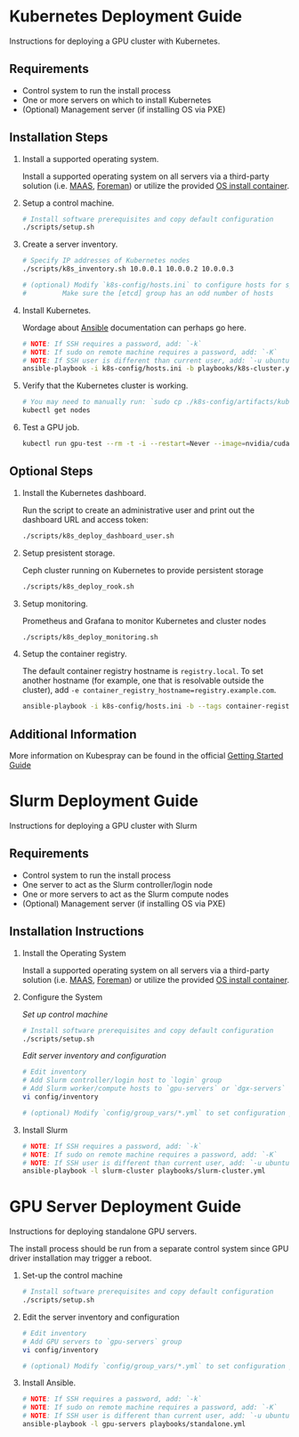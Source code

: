 
Kubernetes Deployment Guide
===

Instructions for deploying a GPU cluster with Kubernetes.

## Requirements

  * Control system to run the install process
  * One or more servers on which to install Kubernetes
  * (Optional) Management server (if installing OS via PXE)

## Installation Steps

1. Install a supported operating system.

   Install a supported operating system on all servers via a third-party solution 
   (i.e. [MAAS](https://maas.io/), [Foreman](https://www.theforeman.org/)) or 
   utilize the provided [OS install container](PXE.md).

2. Setup a control machine.

   ```sh
   # Install software prerequisites and copy default configuration
   ./scripts/setup.sh
   ```

3. Create a server inventory.

   ```sh
   # Specify IP addresses of Kubernetes nodes
   ./scripts/k8s_inventory.sh 10.0.0.1 10.0.0.2 10.0.0.3

   # (optional) Modify `k8s-config/hosts.ini` to configure hosts for specific roles
   # 	     Make sure the [etcd] group has an odd number of hosts
   ```

4. Install Kubernetes.

   Wordage about [Ansible](ANSIBLE.md) documentation can perhaps go here.

   ```sh
   # NOTE: If SSH requires a password, add: `-k`
   # NOTE: If sudo on remote machine requires a password, add: `-K`
   # NOTE: If SSH user is different than current user, add: `-u ubuntu`
   ansible-playbook -i k8s-config/hosts.ini -b playbooks/k8s-cluster.yml
   ```

5. Verify that the Kubernetes cluster is working.

   ```sh
   # You may need to manually run: `sudo cp ./k8s-config/artifacts/kubectl /usr/local/bin`
   kubectl get nodes
   ```

6. Test a GPU job.

   ```sh
   kubectl run gpu-test --rm -t -i --restart=Never --image=nvidia/cuda --limits=nvidia.com/gpu=1 -- nvidia-smi
   ```

## Optional Steps

1. Install the Kubernetes dashboard.

   Run the script to create an administrative user and print out the dashboard URL and access token:

   ```sh
   ./scripts/k8s_deploy_dashboard_user.sh
   ```

2. Setup presistent storage.

   Ceph cluster running on Kubernetes to provide persistent storage

   ```sh
   ./scripts/k8s_deploy_rook.sh
   ```

3. Setup monitoring.

   Prometheus and Grafana to monitor Kubernetes and cluster nodes

   ```sh
   ./scripts/k8s_deploy_monitoring.sh
   ```

4. Setup the container registry.

    The default container registry hostname is `registry.local`. To set another hostname (for example,
    one that is resolvable outside the cluster), add `-e container_registry_hostname=registry.example.com`.

    ```sh
    ansible-playbook -i k8s-config/hosts.ini -b --tags container-registry playbooks/k8s-services.yml
    ```

## Additional Information

More information on Kubespray can be found in the official [Getting Started Guide](https://github.com/kubernetes-sigs/kubespray/blob/master/docs/getting-started.md)

Slurm Deployment Guide
===

Instructions for deploying a GPU cluster with Slurm

## Requirements

  * Control system to run the install process
  * One server to act as the Slurm controller/login node
  * One or more servers to act as the Slurm compute nodes
  * (Optional) Management server (if installing OS via PXE)

## Installation Instructions
1. Install the Operating System

   Install a supported operating system on all servers via a third-party solution 
   (i.e. [MAAS](https://maas.io/), [Foreman](https://www.theforeman.org/)) or 
   utilize the provided [OS install container](PXE.md).

2. Configure the System

   _Set up control machine_

   ```sh
   # Install software prerequisites and copy default configuration
   ./scripts/setup.sh
   ```

   _Edit server inventory and configuration_

   ```sh
   # Edit inventory
   # Add Slurm controller/login host to `login` group
   # Add Slurm worker/compute hosts to `gpu-servers` or `dgx-servers` groups
   vi config/inventory

   # (optional) Modify `config/group_vars/*.yml` to set configuration parameters
   ```

3. Install Slurm

   ```sh
   # NOTE: If SSH requires a password, add: `-k`
   # NOTE: If sudo on remote machine requires a password, add: `-K`
   # NOTE: If SSH user is different than current user, add: `-u ubuntu`
   ansible-playbook -l slurm-cluster playbooks/slurm-cluster.yml
   ```

GPU Server Deployment Guide
===

Instructions for deploying standalone GPU servers.

The install process should be run from a separate control system since
GPU driver installation may trigger a reboot.

1. Set-up the control machine

   ```sh
   # Install software prerequisites and copy default configuration
   ./scripts/setup.sh
   ```

2. Edit the server inventory and configuration

   ```sh
   # Edit inventory
   # Add GPU servers to `gpu-servers` group
   vi config/inventory

   # (optional) Modify `config/group_vars/*.yml` to set configuration parameters
   ```

3. Install Ansible.

   ```sh
   # NOTE: If SSH requires a password, add: `-k`
   # NOTE: If sudo on remote machine requires a password, add: `-K`
   # NOTE: If SSH user is different than current user, add: `-u ubuntu`
   ansible-playbook -l gpu-servers playbooks/standalone.yml
   ```
